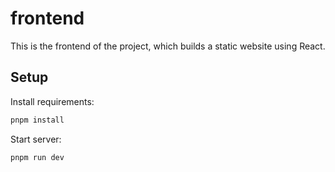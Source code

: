 # frontend

This is the frontend of the project, which builds a static website using React.

## Setup

Install requirements:

```bash
pnpm install
```

Start server:

```bash
pnpm run dev
```
